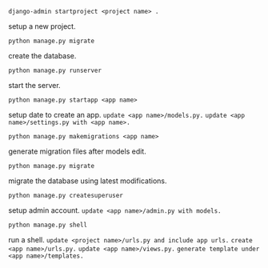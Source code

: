 ```
django-admin startproject <project name> .
```
setup a new project.
```
python manage.py migrate
```
create the database.
```
python manage.py runserver
```
start the server.
```
python manage.py startapp <app name>
```
setup date to create an app.
`update <app name>/models.py.`
`update <app name>/settings.py with <app name>.`
```
python manage.py makemigrations <app name>
```
generate migration files after models edit.
```
python manage.py migrate
```
migrate the database using latest modifications.
```
python manage.py createsuperuser
```
setup admin account.
`update <app name>/admin.py with models.`
```
python manage.py shell
```
run a shell.
`update <project name>/urls.py and include app urls.`
`create <app name>/urls.py.`
`update <app name>/views.py.`
`generate template under <app name>/templates.`